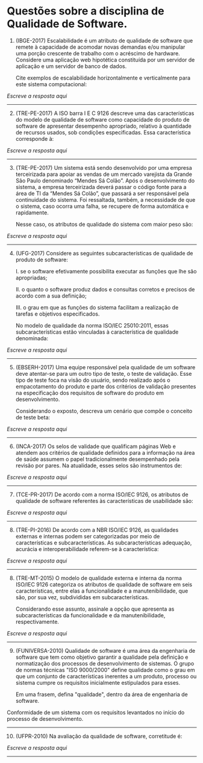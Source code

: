 # Questões sobre a disciplina de Qualidade de Software.

1. (IBGE-2017) Escalabilidade é um atributo de qualidade de software que remete à capacidade de acomodar novas demandas e/ou 
manipular uma porção crescente de trabalho com o acréscimo de hardware. 
Considere uma aplicação web hipotética constituída por um servidor de aplicação e um servidor de banco de dados.

    Cite exemplos de escalabilidade horizontalmente e verticalmente para este sistema computacional:

_Escreve a resposta aqui_

---

2. (TRE-PE-2017) A ISO barra I E C 9126 descreve uma das características do modelo de qualidade de software como capacidade do 
produto de software de apresentar desempenho apropriado, relativo à quantidade de recursos usados, sob condições especificadas. 
Essa característica corresponde à:

_Escreve a resposta aqui_

---

3. (TRE-PE-2017) Um sistema está sendo desenvolvido por uma empresa terceirizada para apoiar as vendas de um mercado varejista 
da Grande São Paulo denominado “Mendes Sá Colão”. Após o desenvolvimento do sistema, a empresa terceirizada deverá passar o 
código fonte para a área de TI da “Mendes Sá Colão”, que passará a ser responsável pela continuidade do sistema. 
Foi ressaltada, também, a necessidade de que o sistema, caso ocorra uma falha, se recupere de forma automática e rapidamente.
    
    Nesse caso, os atributos de qualidade do sistema com maior peso são: 

_Escreve a resposta aqui_

---

4. (UFG-2017) Considere as seguintes subcaracterísticas de qualidade de produto de software:

    I. se o software efetivamente possibilita executar as funções que lhe são apropriadas;
    
    II. o quanto o software produz dados e consultas corretos e precisos de acordo com a sua definição;
    
    III. o grau em que as funções do sistema facilitam a realização de tarefas e objetivos especificados.
    
    No modelo de qualidade da norma ISO/IEC 25010:2011, essas subcaracterísticas estão vinculadas à característica de
    qualidade denominada:

_Escreve a resposta aqui_

---

5. (EBSERH-2017) Uma equipe responsável pela qualidade de um software deve atentar-se para um outro tipo de teste, 
o teste de validação. Esse tipo de teste foca na visão do usuário, sendo realizado após o empacotamento do produto e parte 
dos critérios de validação presentes na especificação dos requisitos de software do produto em desenvolvimento. 

    Considerando o exposto, descreva um cenário que compõe o conceito de teste beta:

_Escreve a resposta aqui_

---

6. (INCA-2017) Os selos de validade que qualificam páginas Web e atendem aos critérios de qualidade definidos para a informação 
na área de saúde assumem o papel tradicionalmente desempenhado pela revisão por pares. Na atualidade, esses selos são 
instrumentos de:

_Escreve a resposta aqui_

---

7. (TCE-PR-2017) De acordo com a norma ISO/IEC 9126, os atributos de qualidade de software referentes às características 
de usabilidade são:

_Escreve a resposta aqui_

---

8. (TRE-PI-2016) De acordo com a NBR ISO/IEC 9126, as qualidades externas e internas podem ser categorizadas por meio
 de características e subcaracterísticas. As subcaracterísticas adequação, acurácia e interoperabilidade referem-se à característica:

_Escreve a resposta aqui_

---

8. (TRE-MT-2015) O modelo de qualidade externa e interna da norma ISO/IEC 9126 categoriza os atributos de qualidade
de software em seis características, entre elas a funcionalidade e a manutenibilidade, que são, por sua vez, 
subdivididas em subcaracterísticas. 

    Considerando esse assunto, assinale a opção que apresenta as subcaracterísticas da funcionalidade e da manutenibilidade, 
    respectivamente.

_Escreve a resposta aqui_

---

9. (FUNIVERSA-2010) Qualidade de software é uma área da engenharia de software que tem como objetivo garantir a
qualidade pela definição e normatização dos processos de desenvolvimento de sistemas. O grupo de normas
técnicas "ISO 9000/2000" define qualidade como o grau em que um conjunto de características inerentes a um 
produto, processo ou sistema cumpre os requisitos inicialmente estipulados para esses. 

    Em uma frasem, defina "qualidade", dentro da área de engenharia de software.

Conformidade de um sistema com os requisitos levantados no início do processo de desenvolvimento.

---

10. (UFPR-2010) Na avaliação da qualidade de software, corretitude é:

_Escreve a resposta aqui_

---

